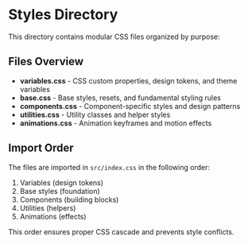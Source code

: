 
# Styles Directory

This directory contains modular CSS files organized by purpose:

## Files Overview

- **variables.css** - CSS custom properties, design tokens, and theme variables
- **base.css** - Base styles, resets, and fundamental styling rules
- **components.css** - Component-specific styles and design patterns
- **utilities.css** - Utility classes and helper styles
- **animations.css** - Animation keyframes and motion effects

## Import Order

The files are imported in `src/index.css` in the following order:
1. Variables (design tokens)
2. Base styles (foundation)
3. Components (building blocks)
4. Utilities (helpers)
5. Animations (effects)

This order ensures proper CSS cascade and prevents style conflicts.
